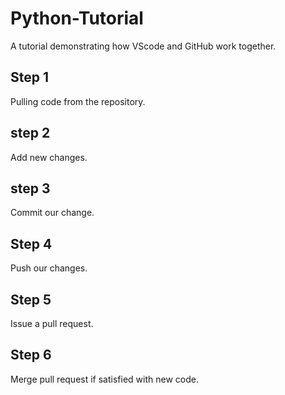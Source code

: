 # Python-Tutorial
A tutorial demonstrating how VScode and GitHub work together.

## Step 1 
Pulling code from the repository.

## step 2
Add new changes.

## step 3 
Commit our change.

## Step 4 
Push our changes.

## Step 5
Issue a pull request.

## Step 6 
Merge pull request if satisfied with new code.
